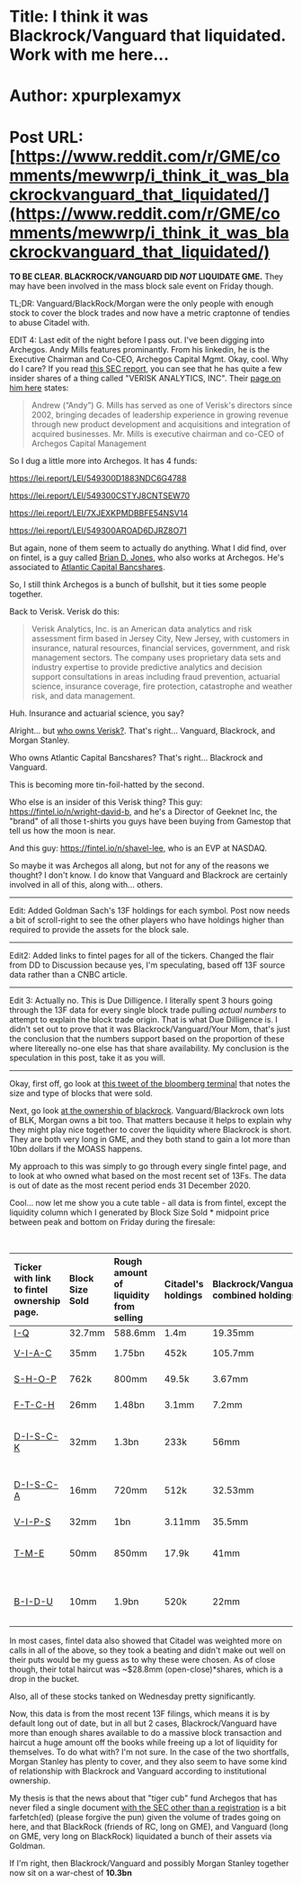 # Title: I think it was Blackrock/Vanguard that liquidated. Work with me here...
# Author: xpurplexamyx
# Post URL: [https://www.reddit.com/r/GME/comments/mewwrp/i_think_it_was_blackrockvanguard_that_liquidated/](https://www.reddit.com/r/GME/comments/mewwrp/i_think_it_was_blackrockvanguard_that_liquidated/)


**TO BE CLEAR. BLACKROCK/VANGUARD DID _NOT_ LIQUIDATE GME.** They may have been involved in the mass block sale event on Friday though.

TL;DR: Vanguard/BlackRock/Morgan were the only people with enough stock to cover the block trades and now have a metric craptonne of tendies to abuse Citadel with.

EDIT 4: Last edit of the night before I pass out. I've been digging into Archegos. Andy Mills features prominantly. From his linkedin, he is the Executive Chairman and Co-CEO, Archegos Capital Mgmt. Okay, cool. Why do I care? If you read [this SEC report](https://sec.report/Document/0001209191-20-062341/), you can see that he has quite a few insider shares of a thing called "VERISK ANALYTICS, INC". Their [page on him here](https://www.verisk.com/about/leadership/board-of-directors/andrew-g-mills/) states:

> Andrew (“Andy”) G. Mills has served as one of Verisk's directors since 2002, bringing decades of leadership experience in growing revenue through new product development and acquisitions and integration of acquired businesses. Mr. Mills is executive chairman and co-CEO of Archegos Capital Management

So I dug a little more into Archegos. It has 4 funds:

https://lei.report/LEI/549300D1883NDC6G4788

https://lei.report/LEI/549300CSTYJ8CNTSEW70

https://lei.report/LEI/7XJEXKPMDBBFE54NSV14

https://lei.report/LEI/549300AROAD6DJRZ8O71

But again, none of them seem to actually do anything. What I did find, over on fintel, is a guy called [Brian D. Jones](http://www.bankcap.com/bankcap_team.php?id=1), who also works at Archegos. He's associated to [Atlantic Capital Bancshares](https://fintel.io/so/us/acbi).

So, I still think Archegos is a bunch of bullshit, but it ties some people together.

Back to Verisk. Verisk do this:

> Verisk Analytics, Inc. is an American data analytics and risk assessment firm based in Jersey City, New Jersey, with customers in insurance, natural resources, financial services, government, and risk management sectors. The company uses proprietary data sets and industry expertise to provide predictive analytics and decision support consultations in areas including fraud prevention, actuarial science, insurance coverage, fire protection, catastrophe and weather risk, and data management.

Huh. Insurance and actuarial science, you say?

Alright... but [who owns Verisk?](https://fintel.io/so/us/vrsk). That's right... Vanguard, Blackrock, and Morgan Stanley.

Who owns Atlantic Capital Bancshares? That's right... Blackrock and Vanguard.

This is becoming more tin-foil-hatted by the second.

Who else is an insider of this Verisk thing? This guy: https://fintel.io/n/wright-david-b, and he's a Director of Geeknet Inc, the "brand" of all those t-shirts you guys have been buying from Gamestop that tell us how the moon is near.

And this guy: https://fintel.io/n/shavel-lee, who is an EVP at NASDAQ.

So maybe it was Archegos all along, but not for any of the reasons we thought? I don't know. I do know that Vanguard and Blackrock are certainly involved in all of this, along with... others.

---

Edit: Added Goldman Sach's 13F holdings for each symbol. Post now needs a bit of scroll-right to see the other players who have holdings higher than required to provide the assets for the block sale.

---

Edit2: Added links to fintel pages for all of the tickers. Changed the flair from DD to Discussion because yes, I'm speculating, based off 13F source data rather than a CNBC article.

---

Edit 3: Actually no. This is Due Dilligence. I literally spent 3 hours going through the 13F data for every single block trade pulling *actual numbers* to attempt to explain the block trade origin. That is what Due Dilligence is. I didn't set out to prove that it was Blackrock/Vanguard/Your Mom, that's just the conclusion that the numbers support based on the proportion of these where litereally no-one else has that share availability. My conclusion is the speculation in this post, take it as you will.

---

Okay, first off, go look at [this tweet of the bloomberg terminal](https://twitter.com/AnalystDC/status/1375517530723352578/photo/1) that notes the size and type of blocks that were sold.

Next, go look [at the ownership of blackrock](https://fintel.io/so/us/blk). Vanguard/Blackrock own lots of BLK, Morgan owns a bit too. That matters because it helps to explain why they might play nice together to cover the liquidity where Blackrock is short. They are both very long in GME, and they both stand to gain a lot more than 10bn dollars if the MOASS happens.

My approach to this was simply to go through every single fintel page, and to look at who owned what based on the most recent set of 13Fs. The data is out of date as the most recent period ends 31 December 2020.

Cool... now let me show you a cute table - all data is from fintel, except the liquidity column which I generated by Block Size Sold \* midpoint price between peak and bottom on Friday during the firesale:

&#x200B;

|Ticker with link to fintel ownership page.|Block Size Sold|Rough amount of liquidity from selling|Citadel's holdings|Blackrock/Vanguard combined holdings|Blackrock/Vanguard combined holdings incl. ETFs, etc. (if shortfall)|Goldman's Holdings|Nearest other ownership above Block Size (no funds/etfs/etc)|
|:-|:-|:-|:-|:-|:-|:-|:-|
|[I-Q](https://fintel.io/so/us/iq)|32.7mm|588.6mm|1.4m|19.35mm|29.63|**24.7m**|Morgan Stanley|
|[V-I-A-C](https://fintel.io/so/us/viac)|35mm|1.75bn|452k|105.7mm|Un-needed|**11.8m**|Credit Suisse / State Street|
|[S-H-O-P](https://fintel.io/so/us/shop)|762k|800mm|49.5k|3.67mm|Un-needed|**1m**|Sands Capital Management|
|[F-T-C-H](https://fintel.io/so/us/ftch)|26mm|1.48bn|3.1mm|7.2mm|12mm|**6.9m**|T Rowe Price / Morgan Stanley|
|[D-I-S-C-K](https://fintel.io/so/us/disck)|32mm|1.3bn|233k|56mm|Un-needed|**699k**|**Only Vanguard has enough shares to do this block size.**|
|[D-I-S-C-A](https://fintel.io/so/us/disca)|16mm|720mm|512k|32.53mm|Un-needed|**2.75m**|**Only Vanguard has enough shares to do this block size.**|
|[V-I-P-S](https://fintel.io/so/us/vips)|32mm|1bn|3.11mm|35.5mm|Un-needed|**18m**|Morgan Stanley|
|[T-M-E](https://fintel.io/so/us/tme)|50mm|850mm|17.9k|41mm|Un-needed|**24.8m**|Credit Suisse (53mm), Morgan Stanley (48mm)|
|[B-I-D-U](https://fintel.io/so/us/bidu)|10mm|1.9bn|520k|22mm|Un-needed|**3.6m**|**Only Blackrock has enough shares to do this block size**|

In most cases, fintel data also showed that Citadel was weighted more on calls in all of the above, so they took a beating and didn't make out well on their puts would be my guess as to why these were chosen. As of close though, their total haircut was ~$28.8mm (open-close)*shares, which is a drop in the bucket.

Also, all of these stocks tanked on Wednesday pretty significantly.

Now, this data is from the most recent 13F filings, which means it is by default long out of date, but in all but 2 cases, Blackrock/Vanguard have more than enough shares available to do a massive block transaction and haircut a huge amount off the books while freeing up a lot of liquidity for themselves. To do what with? I'm not sure. In the case of the two shortfalls, Morgan Stanley has plenty to cover, and they also seem to have some kind of relationship with Blackrock and Vanguard according to institutional ownership.

My thesis is that the news about that "tiger cub" fund Archegos that has never filed a single document [with the SEC other than a registration](https://sec.report/CIK/0001535709) is a bit farfetch(ed) (please forgive the pun) given the volume of trades going on here, and that BlackRock (friends of RC, long on GME), and Vanguard (long on GME, very long on BlackRock) liquidated a bunch of their assets via Goldman.

If I'm right, then Blackrock/Vanguard and possibly Morgan Stanley together now sit on a war-chest of **10.3bn**